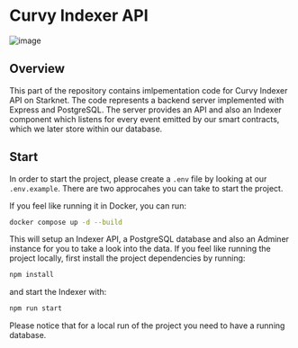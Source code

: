# Curvy Indexer API

![image](https://github.com/user-attachments/assets/ed15bca2-7c8b-4d90-a43e-251cacf71611)

## Overview

This part of the repository contains imlpementation code for Curvy Indexer API on Starknet. The code
represents a backend server implemented with Express and PostgreSQL. The server provides an API and also
an Indexer component which listens for every event emitted by our smart contracts, which we later store 
within our database.

## Start

In order to start the project, please create a `.env` file by looking at our `.env.example`. There are two approcahes
you can take to start the project.

If you feel like running it in Docker, you can run:

```bash
docker compose up -d --build
```

This will setup an Indexer API, a PostgreSQL database and also an Adminer instance for you to take a look into the data.
If you feel like running the project locally, first install the project dependencies by running:

```bash
npm install
```

and start the Indexer with:

```bash
npm run start
```

Please notice that for a local run of the project you need to have a running database. 
